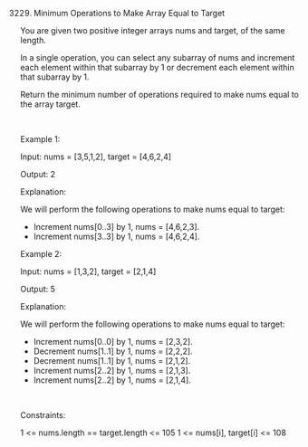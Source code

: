 3229. Minimum Operations to Make Array Equal to Target

You are given two positive integer arrays nums and target, of the same length.

In a single operation, you can select any subarray of nums and increment each element within that subarray by 1 or decrement each element within that subarray by 1.

Return the minimum number of operations required to make nums equal to the array target.

 

Example 1:

Input: nums = [3,5,1,2], target = [4,6,2,4]

Output: 2

Explanation:

We will perform the following operations to make nums equal to target:
- Increment nums[0..3] by 1, nums = [4,6,2,3].
- Increment nums[3..3] by 1, nums = [4,6,2,4].

Example 2:

Input: nums = [1,3,2], target = [2,1,4]

Output: 5

Explanation:

We will perform the following operations to make nums equal to target:
- Increment nums[0..0] by 1, nums = [2,3,2].
- Decrement nums[1..1] by 1, nums = [2,2,2].
- Decrement nums[1..1] by 1, nums = [2,1,2].
- Increment nums[2..2] by 1, nums = [2,1,3].
- Increment nums[2..2] by 1, nums = [2,1,4].

 

Constraints:

1 <= nums.length == target.length <= 105
1 <= nums[i], target[i] <= 108